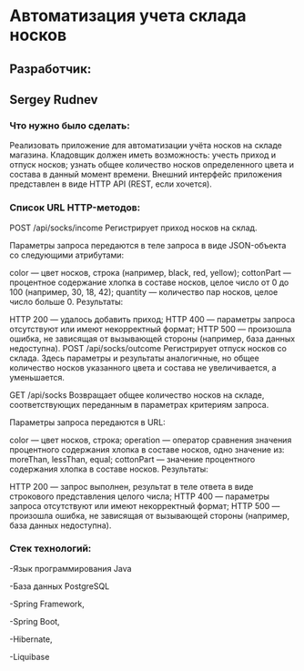 # Автоматизация учета склада носков

## Разработчик:
## Sergey Rudnev


### Что нужно было сделать:

Реализовать приложение для автоматизации учёта носков на складе магазина. Кладовщик должен иметь возможность:
учесть приход и отпуск носков;
узнать общее количество носков определенного цвета и состава в данный момент времени.
Внешний интерфейс приложения представлен в виде HTTP API (REST, если хочется).

### Список URL HTTP-методов:
POST /api/socks/income
Регистрирует приход носков на склад.

Параметры запроса передаются в теле запроса в виде JSON-объекта со следующими атрибутами:

color — цвет носков, строка (например, black, red, yellow);
cottonPart — процентное содержание хлопка в составе носков, целое число от 0 до 100 (например, 30, 18, 42);
quantity — количество пар носков, целое число больше 0.
Результаты:

HTTP 200 — удалось добавить приход;
HTTP 400 — параметры запроса отсутствуют или имеют некорректный формат;
HTTP 500 — произошла ошибка, не зависящая от вызывающей стороны (например, база данных недоступна).
POST /api/socks/outcome
Регистрирует отпуск носков со склада. Здесь параметры и результаты аналогичные, но общее количество носков указанного цвета и состава не увеличивается, а уменьшается.

GET /api/socks
Возвращает общее количество носков на складе, соответствующих переданным в параметрах критериям запроса.

Параметры запроса передаются в URL:

color — цвет носков, строка;
operation — оператор сравнения значения процентного содержания хлопка в составе носков, одно значение из: moreThan, lessThan, equal;
cottonPart — значение процентного содержания хлопка в составе носков.
Результаты:

HTTP 200 — запрос выполнен, результат в теле ответа в виде строкового представления целого числа;
HTTP 400 — параметры запроса отсутствуют или имеют некорректный формат;
HTTP 500 — произошла ошибка, не зависящая от вызывающей стороны (например, база данных недоступна).


### Стек технологий:
-Язык программирования Java

-База данных PostgreSQL

-Spring Framework,

-Spring Boot,

-Hibernate,

-Liquibase
